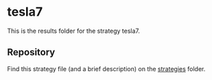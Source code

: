 # tesla7

This is the results folder for the strategy tesla7.  
## Repository
Find this strategy file (and a brief description) on the [strategies](/strategies) folder.